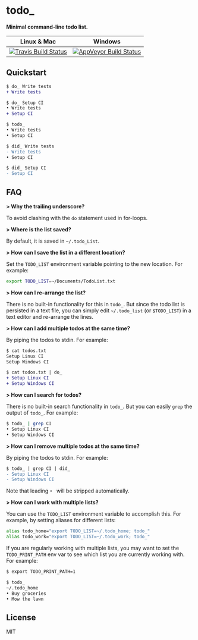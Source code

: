 # todo_

**Minimal command-line todo list.**

| **Linux & Mac** | **Windows** |
| --------------- | ----------- |
| [![Travis Build Status](https://travis-ci.org/MarkTiedemann/todo_.svg?branch=master)](https://travis-ci.org/MarkTiedemann/todo_) | [![AppVeyor Build Status](https://ci.appveyor.com/api/projects/status/82o7yqy74pv3ca3i?svg=true)](https://ci.appveyor.com/project/MarkTiedemann/todo) |

## Quickstart

```diff
$ do_ Write tests
+ Write tests

$ do_ Setup CI
• Write tests
+ Setup CI

$ todo_
• Write tests
• Setup CI

$ did_ Write tests
- Write tests
• Setup CI

$ did_ Setup CI
- Setup CI
```

## FAQ

**> Why the trailing underscore?**

To avoid clashing with the `do` statement used in for-loops.

**> Where is the list saved?**

By default, it is saved in `~/.todo_List`.

**> How can I save the list in a different location?**

Set the `TODO_LIST` environment variable pointing to the new location. For example:

```sh
export TODO_LIST=~/Documents/TodoList.txt
```

**> How can I re-arrange the list?**

There is no built-in functionality for this in `todo_`. But since the todo list is persisted in a text file, you can simply edit `~/.todo_list` (or `$TODO_LIST`) in a text editor and re-arrange the lines.

**> How can I add multiple todos at the same time?**

By piping the todos to stdin. For example:

```diff
$ cat todos.txt
Setup Linux CI
Setup Windows CI

$ cat todos.txt | do_
+ Setup Linux CI
+ Setup Windows CI
```

**> How can I search for todos?**

There is no built-in search functionality in `todo_`. But you can easily `grep` the output of `todo_`. For example:

```sh
$ todo_ | grep CI
• Setup Linux CI
• Setup Windows CI
```

**> How can I remove multiple todos at the same time?**

By piping the todos to stdin. For example:

```diff
$ todo_ | grep CI | did_
- Setup Linux CI
- Setup Windows CI
```

Note that leading `• ` will be stripped automatically.

**> How can I work with multiple lists?**

You can use the `TODO_LIST` environment variable to accomplish this. For example, by setting aliases for different lists:

```sh
alias todo_home="export TODO_LIST=~/.todo_home; todo_"
alias todo_work="export TODO_LIST=~/.todo_work; todo_"
```

If you are regularly working with multiple lists, you may want to set the `TODO_PRINT_PATH` env var to see which list you are currently working with. For example:

```sh
$ export TODO_PRINT_PATH=1

$ todo_
~/.todo_home
• Buy groceries
• Mow the lawn
```

## License

MIT
